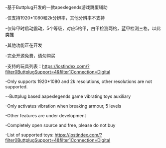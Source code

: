-基于Buttplug开发的一款apexlegends游戏跳蛋辅助

-仅支持1920*1080和2k分辨率，其他分辨率不支持

-仅碎甲时启动震动，5个等级，对应5格甲，白甲检测两格，蓝甲检测三格，以此类推

-其他功能正在开发

-完全开源免费，请勿购买

-支持的玩具列表：https://iostindex.com/?filter0ButtplugSupport=4&filter1Connection=Digital

-Only supports 1920*1080 and 2k resolutions, other resolutions are not supported.

--Buttplug based aapexlegends game vibrating toys auxiliary

-Only activates vibration when breaking armour, 5 levels

-Other features are under development

-Completely open source and free, please do not buy

-List of supported toys: https://iostindex.com/?filter0ButtplugSupport=4&filter1Connection=Digital
